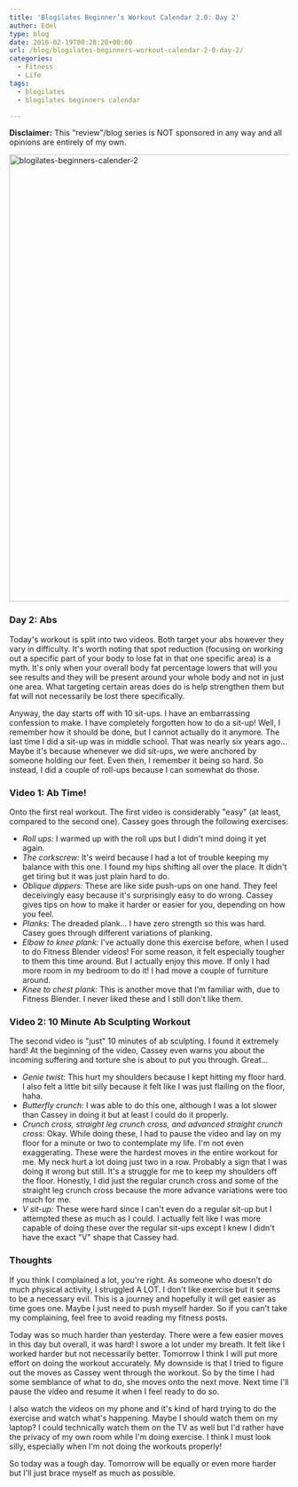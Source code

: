 ```yaml
---
title: 'Blogilates Beginner’s Workout Calendar 2.0: Day 2'
author: Edel
type: blog
date: 2016-02-19T00:28:20+00:00
url: /blog/blogilates-beginners-workout-calendar-2-0-day-2/
categories:
  - Fitness
  - Life
tags:
  - blogilates
  - blogilates beginners calendar

---
```

**Disclaimer:** This "review"/blog series is NOT sponsored in any way and all opinions are entirely of my own.

<a href="http://scattered.me/wp-content/uploads/2016/02/blogilates-beginners-calender-2.png" rel="attachment wp-att-11076"><img src="http://scattered.me/wp-content/uploads/2016/02/blogilates-beginners-calender-2-1024x806.png" alt="blogilates-beginners-calender-2" width="1024" height="806" class="alignnone size-large wp-image-11076" srcset="http://erzadel.net/blog/wp-content/uploads/2016/02/blogilates-beginners-calender-2-1024x806.png 1024w, http://erzadel.net/blog/wp-content/uploads/2016/02/blogilates-beginners-calender-2-300x236.png 300w, http://erzadel.net/blog/wp-content/uploads/2016/02/blogilates-beginners-calender-2-768x604.png 768w" sizes="(max-width: 1024px) 100vw, 1024px" /></a>

### Day 2: Abs

Today's workout is split into two videos. Both target your abs however they vary in difficulty. It's worth noting that spot reduction (focusing on working out a specific part of your body to lose fat in that one specific area) is a myth. It's only when your overall body fat percentage lowers that will you see results and they will be present around your whole body and not in just one area. What targeting certain areas does do is help strengthen them but fat will not necessarily be lost there specifically.

Anyway, the day starts off with 10 sit-ups. I have an embarrassing confession to make. I have completely forgotten how to do a sit-up! Well, I remember how it should be done, but I cannot actually do it anymore. The last time I did a sit-up was in middle school. That was nearly six years ago... Maybe it's because whenever we did sit-ups, we were anchored by someone holding our feet. Even then, I remember it being so hard. So instead, I did a couple of roll-ups because I can somewhat do those.

### Video 1: Ab Time!

<div class="flex-video">
</div>

Onto the first real workout. The first video is considerably "easy" (at least, compared to the second one). Cassey goes through the following exercises:

  * _Roll ups:_ I warmed up with the roll ups but I didn't mind doing it yet again.
  * _The corkscrew:_ It's weird because I had a lot of trouble keeping my balance with this one. I found my hips shifting all over the place. It didn't get tiring but it was just plain hard to do.
  * _Oblique dippers:_ These are like side push-ups on one hand. They feel deceivingly easy because it's surprisingly easy to do wrong. Cassey gives tips on how to make it harder or easier for you, depending on how you feel.
  * _Planks:_ The dreaded plank... I have zero strength so this was hard. Casey goes through different variations of planking.
  * _Elbow to knee plank:_ I've actually done this exercise before, when I used to do Fitness Blender videos! For some reason, it felt especially tougher to them this time around. But I actually enjoy this move. If only I had more room in my bedroom to do it! I had move a couple of furniture around.
  * _Knee to chest plank:_ This is another move that I'm familiar with, due to Fitness Blender. I never liked these and I still don't like them.

### Video 2: 10 Minute Ab Sculpting Workout

<div class="flex-video">
</div>

The second video is "just" 10 minutes of ab sculpting. I found it extremely hard! At the beginning of the video, Cassey even warns you about the incoming suffering and torture she is about to put you through. Great...

  * _Genie twist:_ This hurt my shoulders because I kept hitting my floor hard. I also felt a little bit silly because it felt like I was just flailing on the floor, haha.
  * _Butterfly crunch:_ I was able to do this one, although I was a lot slower than Cassey in doing it but at least I could do it properly.
  * _Crunch cross, straight leg crunch cross, and advanced straight crunch cross:_ Okay. While doing these, I had to pause the video and lay on my floor for a minute or two to contemplate my life. I'm not even exaggerating. These were the hardest moves in the entire workout for me. My neck hurt a lot doing just two in a row. Probably a sign that I was doing it wrong but still. It's a struggle for me to keep my shoulders off the floor. Honestly, I did just the regular crunch cross and some of the straight leg crunch cross because the more advance variations were too much for me.
  * _V sit-up:_ These were hard since I can't even do a regular sit-up but I attempted these as much as I could. I actually felt like I was more capable of doing these over the regular sit-ups except I knew I didn't have the exact "V" shape that Cassey had.

### Thoughts

If you think I complained a lot, you're right. As someone who doesn't do much physical activity, I struggled A LOT. I don't like exercise but it seems to be a necessary evil. This is a journey and hopefully it will get easier as time goes one. Maybe I just need to push myself harder. So if you can't take my complaining, feel free to avoid reading my fitness posts.

Today was so much harder than yesterday. There were a few easier moves in this day but overall, it was hard! I swore a lot under my breath. It felt like I worked harder but not necessarily better. Tomorrow I think I will put more effort on doing the workout accurately. My downside is that I tried to figure out the moves as Cassey went through the workout. So by the time I had some semblance of what to do, she moves onto the next move. Next time I'll pause the video and resume it when I feel ready to do so.

I also watch the videos on my phone and it's kind of hard trying to do the exercise and watch what's happening. Maybe I should watch them on my laptop? I could technically watch them on the TV as well but I'd rather have the privacy of my own room while I'm doing exercise. I think I must look silly, especially when I'm not doing the workouts properly!

So today was a tough day. Tomorrow will be equally or even more harder but I'll just brace myself as much as possible.


